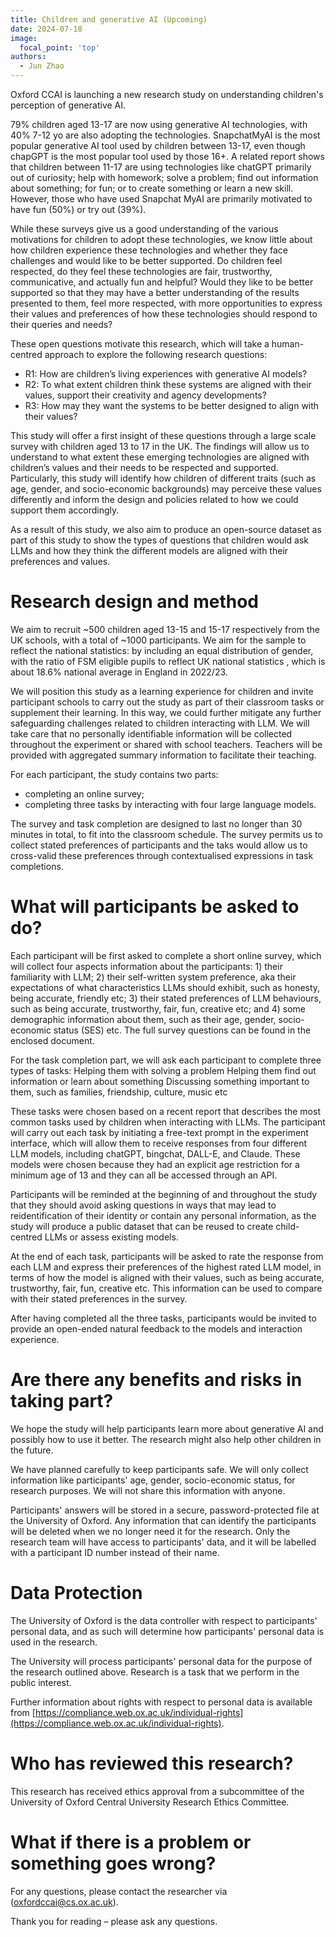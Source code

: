 ```yaml
---
title: Children and generative AI (Upcoming)
date: 2024-07-18
image:
  focal_point: 'top'
authors:
  - Jun Zhao
---
```



Oxford CCAI is launching a new research study on understanding children's perception of generative AI.


79% children aged 13-17 are now using generative AI technologies, with 40% 7-12 yo are also adopting the technologies. SnapchatMyAI is the most popular generative AI tool used by children between 13-17, even though chapGPT is the most popular tool used by those 16+. A related report  shows that children between 11-17 are using technologies like chatGPT primarily out of curiosity; help with homework; solve a problem; find out information about something; for fun; or to create something or learn a new skill. However, those who have used Snapchat MyAI are primarily motivated to have fun (50%) or try out (39%). 

While these surveys give us a good understanding of the various motivations for children to adopt these technologies, we know little about how children experience these technologies and whether they face challenges and would like to be better supported. Do children feel respected, do they feel these technologies are fair, trustworthy, communicative, and actually fun and helpful? Would they like to be better supported so that they may have a better understanding of the results presented to them, feel more respected, with more opportunities to express their values and preferences of how these technologies should respond to their queries and needs?

These open questions motivate this research, which will take a human-centred approach to explore the following research questions: 
- R1: How are children’s living experiences with generative AI models?
- R2: To what extent children think these systems are aligned with their values, support their creativity and agency developments?
- R3: How may they want the systems to be better designed to align with their values?

This study will offer a first insight of these questions through a large scale survey with children aged 13 to 17 in the UK. The findings will allow us to understand to what extent these emerging technologies are aligned with children’s values and their needs to be respected and supported. Particularly, this study will identify how children of different traits (such as age, gender, and socio-economic backgrounds) may perceive these values differently and inform the design and policies related to how we could support them accordingly. 

As a result of this study, we also aim to produce an open-source dataset as part of this study to show the types of questions that children would ask LLMs and how they think the different models are aligned with their preferences and values. 

# Research design and method

We aim to recruit ~500 children aged 13-15 and 15-17 respectively from the UK schools, with a total of ~1000 participants. We aim for the sample to reflect the national statistics: by including an equal distribution of gender, with the ratio of FSM eligible pupils to reflect UK national statistics , which is about 18.6% national average in England in 2022/23.

We will position this study as a learning experience for children and invite participant schools to carry out the study as part of their classroom tasks or supplement their learning. In this way, we could further mitigate any further safeguarding challenges related to children interacting with LLM. We will take care that no personally identifiable information will be collected throughout the experiment or shared with school teachers. Teachers will be provided with aggregated summary information to facilitate their teaching.

For each participant, the study contains two parts: 
- completing an online survey; 
- completing three tasks by interacting with four large language models. 

The survey and task completion are designed to last no longer than 30 minutes in total, to fit into the classroom schedule.  The survey permits us to collect stated preferences of participants and the taks would allow us to cross-valid these preferences through contextualised expressions in task completions. 

# What will participants be asked to do?

Each participant will be first asked to complete a short online survey, which will collect four aspects information about the participants: 1) their familiarity with LLM; 2) their self-written system preference, aka their expectations of what characteristics LLMs should exhibit, such as honesty, being accurate, friendly etc; 3) their stated preferences of LLM behaviours, such as being accurate, trustworthy, fair, fun, creative etc; and 4) some demographic information about them, such as their age, gender, socio-economic status (SES) etc. The full survey questions can be found in the enclosed document.

For the task completion part, we will ask each participant to complete three types of tasks:
Helping them with solving a problem
Helping them find out information or learn about something
Discussing something important to them, such as families, friendship, culture, music etc

These tasks were chosen based on a recent report that describes the most common tasks used by children when interacting with LLMs. The participant will carry out each task by initiating a free-text prompt in the experiment interface, which will allow them to receive responses from four different LLM models, including chatGPT, bingchat, DALL-E, and Claude. These models were chosen because they had an explicit age restriction for a minimum age of 13 and they can all be accessed through an API. 

Participants will be reminded at the beginning of and throughout the study that they should avoid asking questions in ways that may lead to reidentification of their identity or contain any personal information, as the study will produce a public dataset that can be reused to create child-centred LLMs or assess existing models.

At the end of each task, participants will be asked to rate the response from each LLM and express their preferences of the highest rated LLM model, in terms of how the model is aligned with their values, such as being accurate, trustworthy, fair, fun, creative etc. This information can be used to compare with their stated preferences in the survey.

After having completed all the three tasks, participants would be invited to provide an open-ended natural feedback to the models and interaction experience.


# Are there any benefits and risks in taking part?

We hope the study will help participants learn more about generative AI and possibly how to use it better. The research might also help other children in the future.

We have planned carefully to keep participants safe. We will only collect information like participants' age, gender, socio-economic status, for research purposes. We will not share this information with anyone. 

Participants' answers will be stored in a secure, password-protected file at the University of Oxford. Any information that can identify the participants will be deleted when we no longer need it for the research. Only the research team will have access to participants' data, and it will be labelled with a participant ID number instead of their name.


# Data Protection

The University of Oxford is the data controller with respect to participants' personal data, and as such will determine how participants' personal data is used in the research.

The University will process participants' personal data for the purpose of the research outlined above.  Research is a task that we perform in the public interest.

Further information about rights with respect to personal data is available from [https://compliance.web.ox.ac.uk/individual-rights](https://compliance.web.ox.ac.uk/individual-rights).


# Who has reviewed this research?
This research has received ethics approval from a subcommittee of the University of Oxford Central University Research Ethics Committee. 


# What if there is a problem or something goes wrong?

For any questions, please contact the researcher via (oxfordccai@cs.ox.ac.uk).  




Thank you for reading – please ask any questions.
